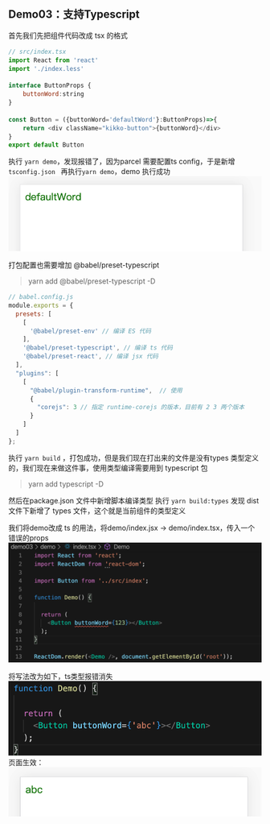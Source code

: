## Demo03：支持Typescript
首先我们先把组件代码改成 tsx 的格式
```js
// src/index.tsx
import React from 'react'
import './index.less'

interface ButtonProps {
    buttonWord:string
}

const Button = ({buttonWord='defaultWord'}:ButtonProps)=>{
    return <div className="kikko-button">{buttonWord}</div>
}
export default Button
```
执行 `yarn demo`，发现报错了，因为parcel 需要配置ts config，于是新增 `tsconfig.json `
再执行`yarn demo`，demo 执行成功
![20210220113828.png](https://raw.githubusercontent.com/coderzzp/cloud-image/main/vs-picgo20210220113828.png)

打包配置也需要增加 @babel/preset-typescript
> yarn add @babel/preset-typescript -D
```js
// babel.config.js
module.exports = {
  presets: [
    [
      '@babel/preset-env' // 编译 ES 代码
    ],
    '@babel/preset-typescript', // 编译 ts 代码
    '@babel/preset-react', // 编译 jsx 代码
  ],
  "plugins": [
    [
      "@babel/plugin-transform-runtime",  // 使用
      {
        "corejs": 3 // 指定 runtime-corejs 的版本，目前有 2 3 两个版本
      }
    ]
  ]
};

```
执行 `yarn build` ，打包成功，但是我们现在打出来的文件是没有types 类型定义的，我们现在来做这件事，使用类型编译需要用到 typescript 包
> yarn add typescript -D

然后在package.json 文件中新增脚本编译类型
执行 `yarn build:types` 发现 dist 文件下新增了 types 文件，这个就是当前组件的类型定义

我们将demo改成 ts 的用法，将demo/index.jsx -> demo/index.tsx，传入一个错误的props
![20210220120430.png](https://raw.githubusercontent.com/coderzzp/cloud-image/main/vs-picgo20210220120430.png)

将写法改为如下，ts类型报错消失
![20210220120540.png](https://raw.githubusercontent.com/coderzzp/cloud-image/main/vs-picgo20210220120540.png)
页面生效：
![20210220120606.png](https://raw.githubusercontent.com/coderzzp/cloud-image/main/vs-picgo20210220120606.png)